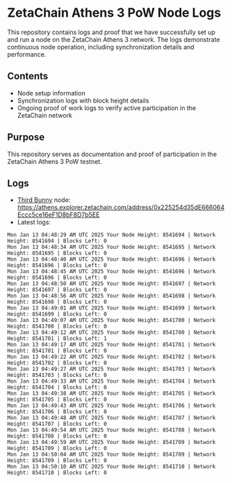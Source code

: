 # ZetaChain Athens 3 PoW Node Logs
This repository contains logs and proof that we have successfully set up and run a node on the ZetaChain Athens 3 network. The logs demonstrate continuous node operation, including synchronization details and performance.

## Contents
- Node setup information
- Synchronization logs with block height details
- Ongoing proof of work logs to verify active participation in the ZetaChain network

## Purpose
This repository serves as documentation and proof of participation in the ZetaChain Athens 3 PoW testnet.

## Logs

- [Third Bunny](https://thirdbunny.xyz/) node: https://athens.explorer.zetachain.com/address/0x225254d35dE666064Eccc5ce16eF1D8bF8D7b5EE
- Latest logs:
```
Mon Jan 13 04:48:29 AM UTC 2025 Your Node Height: 8541694 | Network Height: 8541694 | Blocks Left: 0
Mon Jan 13 04:48:34 AM UTC 2025 Your Node Height: 8541695 | Network Height: 8541695 | Blocks Left: 0
Mon Jan 13 04:48:40 AM UTC 2025 Your Node Height: 8541696 | Network Height: 8541696 | Blocks Left: 0
Mon Jan 13 04:48:45 AM UTC 2025 Your Node Height: 8541696 | Network Height: 8541696 | Blocks Left: 0
Mon Jan 13 04:48:50 AM UTC 2025 Your Node Height: 8541697 | Network Height: 8541697 | Blocks Left: 0
Mon Jan 13 04:48:56 AM UTC 2025 Your Node Height: 8541698 | Network Height: 8541698 | Blocks Left: 0
Mon Jan 13 04:49:01 AM UTC 2025 Your Node Height: 8541699 | Network Height: 8541699 | Blocks Left: 0
Mon Jan 13 04:49:07 AM UTC 2025 Your Node Height: 8541700 | Network Height: 8541700 | Blocks Left: 0
Mon Jan 13 04:49:12 AM UTC 2025 Your Node Height: 8541700 | Network Height: 8541701 | Blocks Left: 1
Mon Jan 13 04:49:17 AM UTC 2025 Your Node Height: 8541701 | Network Height: 8541701 | Blocks Left: 0
Mon Jan 13 04:49:22 AM UTC 2025 Your Node Height: 8541702 | Network Height: 8541702 | Blocks Left: 0
Mon Jan 13 04:49:27 AM UTC 2025 Your Node Height: 8541703 | Network Height: 8541703 | Blocks Left: 0
Mon Jan 13 04:49:33 AM UTC 2025 Your Node Height: 8541704 | Network Height: 8541704 | Blocks Left: 0
Mon Jan 13 04:49:38 AM UTC 2025 Your Node Height: 8541705 | Network Height: 8541705 | Blocks Left: 0
Mon Jan 13 04:49:43 AM UTC 2025 Your Node Height: 8541706 | Network Height: 8541706 | Blocks Left: 0
Mon Jan 13 04:49:48 AM UTC 2025 Your Node Height: 8541707 | Network Height: 8541707 | Blocks Left: 0
Mon Jan 13 04:49:54 AM UTC 2025 Your Node Height: 8541708 | Network Height: 8541708 | Blocks Left: 0
Mon Jan 13 04:49:59 AM UTC 2025 Your Node Height: 8541709 | Network Height: 8541709 | Blocks Left: 0
Mon Jan 13 04:50:04 AM UTC 2025 Your Node Height: 8541709 | Network Height: 8541709 | Blocks Left: 0
Mon Jan 13 04:50:10 AM UTC 2025 Your Node Height: 8541710 | Network Height: 8541710 | Blocks Left: 0
```
